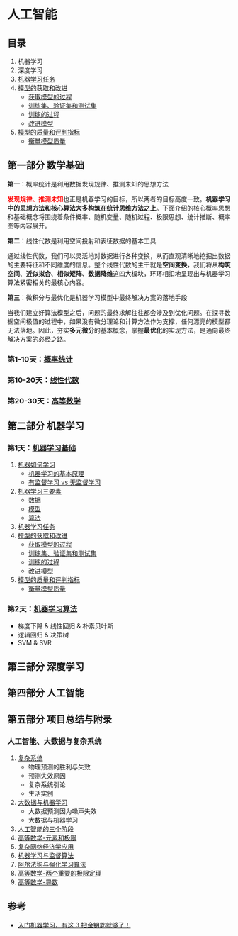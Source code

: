 # 人工智能

## 目录

1. 机器学习
2. 深度学习
3. [机器学习任务](#机器学习任务)
4. [模型的获取和改进](#模型的获取和改进)
   - [获取模型的过程](#获取模型的过程)
   - [训练集、验证集和测试集](#训练集、验证集和测试集)
   - [训练的过程](#训练的过程)
   - [改进模型](#改进模型)
5. [模型的质量和评判指标](#模型的质量和评判指标)
   - [衡量模型质量](#衡量模型质量)

## 第一部分 数学基础

**第一**：概率统计是利用数据发现规律、推测未知的思想方法

<b style="color:red">发现规律、推测未知</b>也正是机器学习的目标，所以两者的目标高度一致。**机器学习中的思想方法和核心算法大多构筑在统计思维方法之上**。下面介绍的核心概率思想和基础概念将围绕着条件概率、随机变量、随机过程、极限思想、统计推断、概率图等内容展开。

**第二**：线性代数是利用空间投射和表征数据的基本工具

通过线性代数，我们可以灵活地对数据进行各种变换，从而直观清晰地挖掘出数据的主要特征和不同维度的信息。整个线性代数的主干就是**空间变换**，我们将从**构筑空间**、**近似拟合**、**相似矩阵**、**数据降维**这四大板块，环环相扣地呈现出与机器学习算法紧密相关的最核心内容。

**第三**：微积分与最优化是机器学习模型中最终解决方案的落地手段

当我们建立好算法模型之后，问题的最终求解往往都会涉及到优化问题。在探寻数据空间极值的过程中，如果没有微分理论和计算方法作为支撑，任何漂亮的模型都无法落地。因此，夯实**多元微分**的基本概念，掌握**最优化**的实现方法，是通向最终解决方案的必经之路。

### 第1-10天：[概率统计](./1.1_概率统计.md)

### 第10-20天：[线性代数](./1.2_线性代数.md)

### 第20-30天：[高等数学](./1.3_高等数学.md)

## 第二部分 机器学习

### 第1天：[机器学习基础](./2.1_机器学习基础.md)

1. [机器如何学习](#机器如何学习)
   - [机器学习的基本原理](#机器学习的基本原理)
   - [有监督学习 vs 无监督学习](#有监督学习&nbsp;vs&nbsp;无监督学习)
2. [机器学习三要素](#机器学习三要素)
   - [数据](#数据)
   - [模型](#模型)
   - [算法](#算法)
3. [机器学习任务](#机器学习任务)
4. [模型的获取和改进](#模型的获取和改进)
   - [获取模型的过程](#获取模型的过程)
   - [训练集、验证集和测试集](#训练集、验证集和测试集)
   - [训练的过程](#训练的过程)
   - [改进模型](#改进模型)
5. [模型的质量和评判指标](#模型的质量和评判指标)
   - [衡量模型质量](#衡量模型质量)

### 第2天：[机器学习算法](./2.2_机器学习算法.md)

- 梯度下降 & 线性回归 & 朴素贝叶斯
- 逻辑回归 & 决策树
- SVM & SVR

## 第三部分 深度学习

## 第四部分 人工智能

## 第五部分 项目总结与附录

### 人工智能、大数据与复杂系统

1. [复杂系统](./人工智能&大数据&复杂系统/1.复杂系统.md)
   - 物理预测的胜利与失效
   - 预测失效原因
   - 复杂系统引论
   - 生活实例
2. [大数据与机器学习](./人工智能&大数据&复杂系统/2.大数据与机器学习.md)
   - 大数据预测因为噪声失效
   - 大数据与机器学习
3. [人工智能的三个阶段](./人工智能&大数据&复杂系统/3.人工智能的三个阶段.md)
4. [高等数学-元素和极限](./人工智能&大数据&复杂系统/4.高等数学-元素和极限.md)
5. [复杂网络经济学应用](./人工智能&大数据&复杂系统/5.复杂网络经济学应用.md)
6. [机器学习与监督算法](./人工智能&大数据&复杂系统/6.机器学习与监督算法.md)
7. [阿尔法狗与强化学习算法](./人工智能&大数据&复杂系统/7.阿尔法狗与强化学习算法.md)
8. [高等数学-两个重要的极限定理](./人工智能&大数据&复杂系统/8.高等数学-两个重要的极限定理.md)
9. [高等数学-导数](./人工智能&大数据&复杂系统/9.高等数学-导数.md)

## 参考

- [入门机器学习，有这 3 把金钥匙就够了！](https://gitbook.cn/books/5d51084a564c82511f3b9c9e/index.html)
